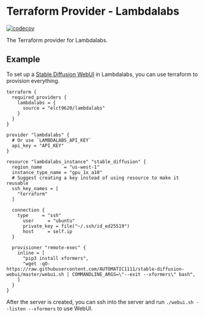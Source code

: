 Terraform Provider - Lambdalabs
===

[![codecov](https://codecov.io/gh/elct9620/terraform-provider-lambdalabs/graph/badge.svg?token=Y4DY0J7DFR)](https://codecov.io/gh/elct9620/terraform-provider-lambdalabs)

The Terraform provider for Lambdalabs.

## Example

To set up a [Stable Diffusion WebUI](https://github.com/AUTOMATIC1111/stable-diffusion-webui) in Lambdalabs, you can use terraform to provision everything.

```hcl
terraform {
  required_providers {
    lambdalabs = {
      source = "elct9620/lambdalabs"
    }
  }
}

provider "lambdalabs" {
  # Or use `LAMBDALABS_API_KEY`
  api_key = "API_KEY"
}

resource "lambdalabs_instance" "stable_diffusion" {
  region_name        = "us-west-1"
  instance_type_name = "gpu_1x_a10"
  # Suggest creating a key instead of using resource to make it reusable
  ssh_key_names = [
    "terraform"
  ]

  connection {
    type     = "ssh"
      user     = "ubuntu"
      private_key = file("~/.ssh/id_ed25519")
      host     = self.ip
  }

  provisioner "remote-exec" {
    inline = [
      "pip3 install xformers",
      "wget -qO- https://raw.githubusercontent.com/AUTOMATIC1111/stable-diffusion-webui/master/webui.sh | COMMANDLINE_ARGS=\"--exit --xformers\" bash",
    ]
  }
}
```
After the server is created, you can ssh into the server and run `./webui.sh --listen --xformers` to use WebUI.

